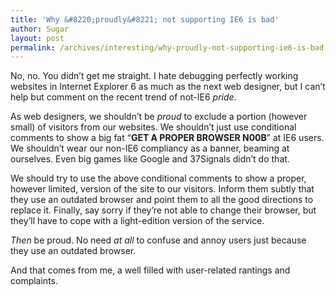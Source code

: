 ```yaml
---
title: 'Why &#8220;proudly&#8221; not supporting IE6 is bad'
author: Sugar
layout: post
permalink: /archives/interesting/why-proudly-not-supporting-ie6-is-bad
---
```

No, no. You didn&#8217;t get me straight. I hate debugging perfectly working websites in Internet Explorer 6 as much as the next web designer, but I can&#8217;t help but comment on the recent trend of not-IE6 *pride*.

As web designers, we shouldn&#8217;t be *proud* to exclude a portion (however small) of visitors from our websites. We shouldn&#8217;t just use conditional comments to show a big fat &#8220;**GET A PROPER BROWSER N00B**&#8221; at IE6 users. We shouldn&#8217;t wear our non-IE6 compliancy as a banner, beaming at ourselves. Even big games like Google and 37Signals didn&#8217;t do that.

We should try to use the above conditional comments to show a proper, however limited, version of the site to our visitors. Inform them subtly that they use an outdated browser and point them to all the good directions to replace it. Finally, say sorry if they&#8217;re not able to change their browser, but they&#8217;ll have to cope with a light-edition version of the service.

*Then* be proud. No need *at all* to confuse and annoy users just because they use an outdated browser.

And that comes from me, a well filled with user-related rantings and complaints.

